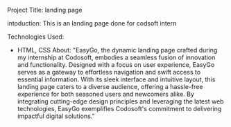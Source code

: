 
Project Title: landing page

intoduction:
This is an landing page done for codsoft intern


 Technologies Used:
-  HTML, CSS
About:
"EasyGo, the dynamic landing page crafted during my internship at Codosoft, embodies a seamless fusion of innovation and functionality. Designed with a focus on user experience, EasyGo serves as a gateway to effortless navigation and swift access to essential information. With its sleek interface and intuitive layout, this landing page caters to a diverse audience, offering a hassle-free experience for both seasoned users and newcomers alike. By integrating cutting-edge design principles and leveraging the latest web technologies, EasyGo exemplifies Codosoft's commitment to delivering impactful digital solutions."
